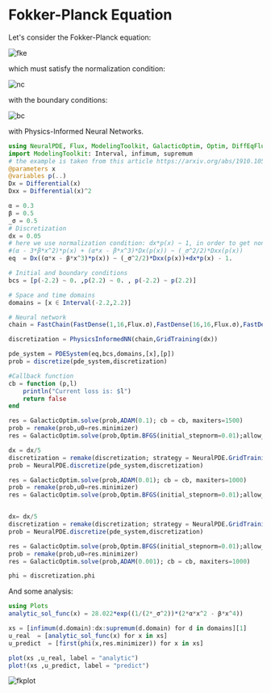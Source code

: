 # Fokker-Planck Equation

Let's consider the Fokker-Planck equation:

![fke](https://user-images.githubusercontent.com/12683885/91547965-58c00200-e92d-11ea-8d7b-f20ba79ed7c1.png)

which must satisfy the normalization condition:

![nc](https://user-images.githubusercontent.com/12683885/91548028-74c3a380-e92d-11ea-8ee4-ac2a1c780808.png)

with the boundary conditions:

![bc](https://user-images.githubusercontent.com/12683885/91548102-902eae80-e92d-11ea-8956-736a54e9591e.png)

with Physics-Informed Neural Networks.

```julia
using NeuralPDE, Flux, ModelingToolkit, GalacticOptim, Optim, DiffEqFlux
import ModelingToolkit: Interval, infimum, supremum
# the example is taken from this article https://arxiv.org/abs/1910.10503
@parameters x
@variables p(..)
Dx = Differential(x)
Dxx = Differential(x)^2

α = 0.3
β = 0.5
_σ = 0.5
# Discretization
dx = 0.05
# here we use normalization condition: dx*p(x) ~ 1, in order to get non-zero solution.
#(α - 3*β*x^2)*p(x) + (α*x - β*x^3)*Dx(p(x)) ~ (_σ^2/2)*Dxx(p(x))
eq  = Dx((α*x - β*x^3)*p(x)) ~ (_σ^2/2)*Dxx(p(x))+dx*p(x) - 1.

# Initial and boundary conditions
bcs = [p(-2.2) ~ 0. ,p(2.2) ~ 0. , p(-2.2) ~ p(2.2)]

# Space and time domains
domains = [x ∈ Interval(-2.2,2.2)]

# Neural network
chain = FastChain(FastDense(1,16,Flux.σ),FastDense(16,16,Flux.σ),FastDense(16,1))

discretization = PhysicsInformedNN(chain,GridTraining(dx))

pde_system = PDESystem(eq,bcs,domains,[x],[p])
prob = discretize(pde_system,discretization)

#Callback function
cb = function (p,l)
    println("Current loss is: $l")
    return false
end

res = GalacticOptim.solve(prob,ADAM(0.1); cb = cb, maxiters=1500)
prob = remake(prob,u0=res.minimizer)
res = GalacticOptim.solve(prob,Optim.BFGS(initial_stepnorm=0.01);allow_f_increases=true, cb = cb, maxiters=400)

dx = dx/5
discretization = remake(discretization; strategy = NeuralPDE.GridTraining(dx), init_params =res.minimizer)
prob = NeuralPDE.discretize(pde_system,discretization)

res = GalacticOptim.solve(prob,ADAM(0.01); cb = cb, maxiters=1000)
prob = remake(prob,u0=res.minimizer)
res = GalacticOptim.solve(prob,Optim.BFGS(initial_stepnorm=0.01);allow_f_increases=true, cb = cb, maxiters=400)


dx= dx/5
discretization = remake(discretization; strategy = NeuralPDE.GridTraining(dx), init_params =res.minimizer)
prob = NeuralPDE.discretize(pde_system,discretization)

res = GalacticOptim.solve(prob,Optim.BFGS(initial_stepnorm=0.01);allow_f_increases=true, cb = cb, maxiters=400)
prob = remake(prob,u0=res.minimizer)
res = GalacticOptim.solve(prob,ADAM(0.001); cb = cb, maxiters=1000)

phi = discretization.phi
```

And some analysis:

```julia
using Plots
analytic_sol_func(x) = 28.022*exp((1/(2*_σ^2))*(2*α*x^2 - β*x^4))

xs = [infimum(d.domain):dx:supremum(d.domain) for d in domains][1]
u_real  = [analytic_sol_func(x) for x in xs]
u_predict  = [first(phi(x,res.minimizer)) for x in xs]

plot(xs ,u_real, label = "analytic")
plot!(xs ,u_predict, label = "predict")
```

![fkplot](https://user-images.githubusercontent.com/12683885/91551079-47c5bf80-e932-11ea-906e-23c84e2846dc.png)
